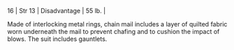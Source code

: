 16               | Str 13   | Disadvantage | 55 lb. |

Made of interlocking metal rings, chain mail includes a layer of quilted fabric worn underneath the mail to prevent chafing and to cushion the impact of blows. The suit includes gauntlets.